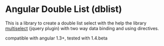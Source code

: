 Angular Double List (dblist)
==

This is a library to create a double list select with the help the library
[multiselect](https://github.com/lou/multi-select) (jquery plugin) with two way data binding and using directives.

compatible with angular 1.3+, tested with 1.4.beta

